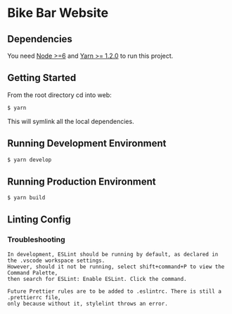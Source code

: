 # Bike Bar Website

## Dependencies

You need [Node >=6](https://nodejs.org) and [Yarn >= 1.2.0](https://yarnpkg.com/en/docs/install) to run this project.

## Getting Started

From the root directory cd into web:

```sh
$ yarn
```

This will symlink all the local dependencies.

## Running Development Environment

```sh
$ yarn develop
```

## Running Production Environment

```sh
$ yarn build
```

## Linting Config 

### Troubleshooting

```
In development, ESLint should be running by default, as declared in the .vscode workspace settings. 
However, should it not be running, select shift+command+P to view the Command Palette, 
then search for ESLint: Enable ESLint. Click the command.

Future Prettier rules are to be added to .eslintrc. There is still a .prettierrc file, 
only because without it, stylelint throws an error.
```
